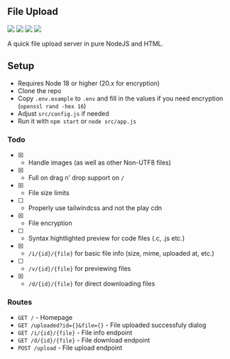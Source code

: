 ## File Upload

![](https://img.shields.io/badge/Node%20js-339933?style=for-the-badge&logo=nodedotjs&logoColor=white)
![](https://img.shields.io/badge/Tailwind%20CSS-38B2AC?style=for-the-badge&logo=tailwind-css&logoColor=white)
![](https://img.shields.io/badge/HTML5-E34F26?style=for-the-badge&logo=html5&logoColor=white)
![](https://img.shields.io/badge/prettier-1A2C34?style=for-the-badge&logo=prettier&logoColor=F7BA3E)

A quick file upload server in pure NodeJS and HTML.

## Setup

-   Requires Node 18 or higher (20.x for encryption)
-   Clone the repo
-   Copy `.env.example` to `.env` and fill in the values if you need encryption (`openssl rand -hex 16`)
-   Adjust `src/config.js` if needed
-   Run it with `npm start` or `node src/app.js`

### Todo

-   [x] -   Handle images (as well as other Non-UTF8 files)
-   [x] -   Full on drag n' drop support on `/`
-   [x] -   File size limits
-   [ ] -   Properly use tailwindcss and not the play cdn
-   [x] -   File encryption
-   [ ] -   Syntax hightlighted preview for code files (.c, .js etc.)
-   [x] -   `/i/{id}/{file}` for basic file info (size, mime, uploaded at, etc.)
-   [ ] -   `/v/{id}/{file}` for previewing files
-   [x] -   `/d/{id}/{file}` for direct downloading files

### Routes

-   `GET /` - Homepage
-   `GET /uploaded?id={}&file={}` - File uploaded successfuly dialog
-   `GET /i/{id}/{file}` - File info endpoint
-   `GET /d/{id}/{file}` - File download endpoint
-   `POST /upload` - File upload endpoint
